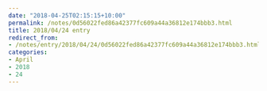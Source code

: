 ```yaml
---
date: "2018-04-25T02:15:15+10:00"
permalink: /notes/0d56022fed86a42377fc609a44a36812e174bbb3.html
title: 2018/04/24 entry
redirect_from:
- /notes/entry/2018/04/24/0d56022fed86a42377fc609a44a36812e174bbb3.html
categories:
- April
- 2018
- 24
---
```

